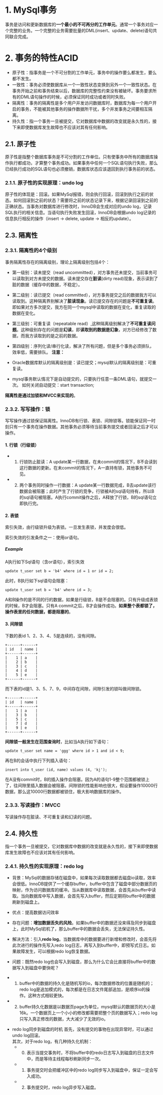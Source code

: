 # 1. MySql事务
事务是访问和更新数据库的**一个最小的不可再分的工作单元**。通常一个事务对应一个完整的业务。一个完整的业务需要批量的DML(insert、update、delete)语句共同联合完成。

# 2. 事务的特性ACID
- 原子性：指事务是一个不可分割的工作单元，事务中的操作要么都发生，要么都不发生。
- 一致性：事务必须使数据库从一个一致性状态变换到另外一个一致性状态。在事务开始之前和事务结束以后，数据库的完整性约束没有被破坏。事务要求所有的DML语句操作的时候，必须保证同时成功或者同时失败。
- 隔离性：事务的隔离性是多个用户并发访问数据库时，数据库为每一个用户开启的事务，不能被其他事务的操作数据所干扰，多个并发事务之间要相互隔离。
- 持久性：指一个事务一旦被提交，它对数据库中数据的改变就是永久性的，接下来即使数据库发生故障也不应该对其有任何影响。

## 2.1. 原子性
原子性是指整个数据库事务是不可分割的工作单位。只有使事务中所有的数据库操作执行都成功，才算整个事务成功。如果事务中任何一个SQL语句执行失败，那么已经执行成功的SQL语句也必须撤销，数据库状态应该退回到执行事务前的状态。

### 2.1.1. 原子性的实现原理：undo log
原子性的体现是：回滚。如果MySql报错，则会执行回滚，回滚到执行之前的状态。如何回滚到之前的状态？需要将之前的状态记录下来，根据记录回滚到之前的正确状态。当事务对数据库进行修改时，InnoDB会生成对应的undo log，记录SQL执行的相关信息。当语句执行失败发生回滚，InnoDB会根据undo log记录的信息执行相反的操作（insert -> delete, update -> 相反的update）。



## 2.3. 隔离性
### 2.3.1. 隔离性的4个级别
事务隔离性存在的隔离级别，理论上隔离级别包括4个：
* 第一级别：读未提交（read uncommitted），对方事务还未提交，当前事务可以读取到对方未提交的数据。读未提交存在**脏读**(dirty read)现象，表示读到了脏的数据（缓存中的数据，不稳定）。

* 第二级别：读已提交（read committed），对方事务提交之后的数据我方可以读取到。这种隔离界别解决了**脏读现象**。读已提交存在的问题是**不可重复读**。即如果对方多次提交，我方在同一个mysql中读取的数据在变化，重复读取的数据在变化。

* 第三级别：可重复读（repeatable read）,这种隔离级别解决了**不可重复读问题**。这种级别存在的问题是**幻读**，即**读取到的数据是幻象**，对方已经修改了数据，而我方读取到的是之前的数据。

* 第四级别：序列化读/串行化读，解决了所有问题，但是多个事务必须排队，效率低，需要排队。
**注意：**
* Oracle数据库默认的隔离级别是：读已提交；mysql默认的隔离级别是：可重复读。 
* mysql事务默认情况下是自动提交的，只要执行任意一条DML语句，就提交一次。 
如何关闭自动提交：start transaction;

**隔离性是通过加锁和MVCC来实现的**。

### 2.3.2. 写写操作：锁
写写操作通过锁保证隔离性。InnoDB有行锁、表锁、间隙锁等。锁能保证同一时刻只有一个事务在操作数据。其他事务必须等待当前事务提交或者回滚之后才可以操作。

#### 1. 行锁（行级锁）
- 1. 行锁防止脏读：A update某一行数据，在未commit的情况下，B不会读到这行数据的更新。在未commit的情况下，A一直持有锁，其他事务不可见。
- 2. 两个事务同时操作一行数据：A update某一行数据完成，B去update该行数据会被阻塞；此时产生了行锁的竞争，行锁被A的sql语句持有，所以B的sql语句被阻塞。A执行commit操作之后，A释放了行锁，B的sql语句立即执行完。

#### 2. 表锁
索引失效，由行级锁升级为表锁。一旦发生表锁，并发度会很低。

索引失效的引发条件之一：使用or语句。

##### Example
A执行如下Sql语句（含or语句），索引失效
```
update t_user set b = 'b4' where id = 1 or id = 2;
```
此时，B执行如下sql语句会阻塞：
```
update t_user set b = 'b4' where id = 3;
```
A和B操作的是不同的行的数据，如果是行级锁，B是不会阻塞的。只有升级成表锁的时候，B才会阻塞。只有A commit之后，B才会操作成功。**如果整个表都锁了，操作表里的任何数据，都是阻塞的**。

#### 3. 间隙锁
下数的表id 1、2、3、4、5是连续的，没有间隙。
```
+------+------+
| id   | name |
+------+------+
|    1 | a    |
|    2 | b    |
|    3 | c    |
|    4 | d    |
|    5 | e    |
+------+------+
```
而下表的id是1、3、5、7、9，中间存在间隙，间隙引发的锁叫做间隙锁。
```
+------+------+
| id   | name |
+------+------+
|    1 | a    |
|    3 | b    |
|    5 | c    |
|    7 | d    |
|    9 | e    |
+------+------+
```
**间隙锁一般发生在范围查询时**，比如当A执行如下语句：
```
update t_user set name = 'ggg' where id > 1 and id < 9;
```
再在B的会话中执行下列插入语句：
```
insert into t_user (id, name) values (4, 'kj');
```
在A没有commit时，B的插入操作会阻塞。因为A的语句1-9整个范围都被锁上了，往间隙里插入数据会被阻塞。间隙锁的性能影响也很大，假设要操作10000行数据，那么这10000行数据都被锁住，极大影响数据库的操作。

### 2.3.3. 写读操作：MVCC
写读操作存在脏读、不可重复读和幻读的问题。

## 2.4. 持久性
指一个事务一旦被提交，它对数据库中数据的改变就是永久性的，接下来即使数据库发生故障也不应该对其有任何影响。

### 2.4.1. 持久性的实现原理：redo log
* 背景：MySql的数据存储在磁盘中，如果每次读取数据都去磁盘io读取，效率会很低。InnoDB提供了一个缓存buffer，buffer中包含了磁盘中部分数据页的映射，作为访问数据库的缓冲。当从数据库中读取数据，会首先从buffer中读取。当向数据库中写入数据，会首先写入buffer，然后定期将buffer中的数据刷新到磁盘上。

* 优点：提高数据访问效率

* 存在问题：**增加数据丢失的风险**。如果buffer中的数据还没来得及同步到磁盘上，此时MySql宕机了，那么buffer中的数据会丢失，无法保证持久性。

* 解决方法：引入**redo log**。当数据库中的数据要进行新增和修改时，会首先将此次进行的操作先写入redo log日志，再写入到buffer中，即预写式日志。如果故障发生，可以根据redo log恢复数据。

* 问题：既然redo log也会写入到磁盘，那么为什么它会比直接将buffer中的数据写入到磁盘中要快呢？
- 1. buffer中的数据的持久化是随机写的io，每次数据修改的位置是随机的；redo log是追加模式的，每次都是在日志文件尾部追加，是顺序io的操作。这种方式相较更快。
- 2. buffer持久化数据是以数据页page为单位，mysql默认的数据页的大小是16k。一个数据页上一个小小的修改都需要把整个页的数据写入；redo log只写入真正修改的数据，大大减少了无效的io。

* redo log同步到磁盘的时机
首先，没有提交的事物在出现异常时，可以通过undo log回滚。  
其次，对于redo log，有几种持久化机制：
    * 0. 表示当提交事务时，不将buffer中的redo日志写入到磁盘的日志文件中，而是等待主线程每秒刷新同步一次。
    * 1. 事务提交时会把缓冲区中的redo log同步写入到磁盘中，保证一定会写入成功。
    * 2. 事务提交时，redo log异步写入磁盘。
